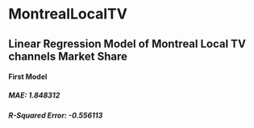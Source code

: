 # MontrealLocalTV
## Linear Regression Model of Montreal Local TV channels Market Share
#### First Model
##### MAE: 1.848312
##### R-Squared Error: -0.556113

